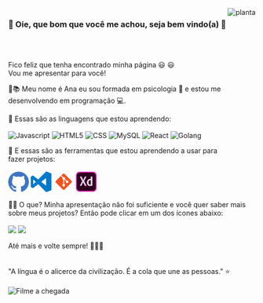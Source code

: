 <img align="right" src = "https://th.bing.com/th/id/R.4f05cde98fa54cf42fe371a40dae73a7?rik=6xsWECo00nnEvA&riu=http%3a%2f%2f1.bp.blogspot.com%2f-vLwojYefLmE%2fUc3pFXbWG1I%2fAAAAAAAABeA%2fFBdhrxzacEw%2fs1600%2fivy_001___clear_cut_png_by_seelenwerk-d5lgv1r.png&ehk=x5mvtf7tiNlZthPbhljmaohaQEiKtB1kWDw1YL9YiQU%3d&risl=&pid=ImgRaw&r=0" alt = "planta" height="300px">

<h3>🔔 Oie, que bom que você me achou, seja bem vindo(a) 💐 </h3>
<br><br>

<p> Fico feliz que tenha encontrado minha página 😃 😃 <br>
Vou me apresentar para você!</p>
  
<div align="left">
  <p> 🌱📚 Meu nome é Ana eu sou formada em psicologia 💜 e estou me desenvolvendo em programação 💻. </p>

<p> 🌾 Essas são as linguagens que estou aprendendo:
  <br>
  <br>  
   <img src="https://img.shields.io/badge/JavaScript-F7DF1E?style=for-the-badge&logo=javascript&logoColor=black" alt="Javascript"/>
  <img src="https://img.shields.io/badge/HTML-239120?style=for-the-badge&logo=html5&logoColor=white" alt="HTML5"/>
  <img src="https://img.shields.io/badge/CSS-239120?&style=for-the-badge&logo=css3&logoColor=white" alt="CSS"/>
  <img src="https://img.shields.io/badge/mysql-%2300f.svg?style=for-the-badge&logo=mysql&logoColor=white" alt="MySQL"/>
  <img src="https://img.shields.io/badge/React-20232A?style=for-the-badge&logo=react&logoColor=61DAFB" alt="React" />
  <img src="https://img.shields.io/badge/Go-00ADD8?style=for-the-badge&logo=go&logoColor=white" alt="Golang" />
  </p>
  
  <p>🌸 E essas são as ferramentas que estou aprendendo a usar para fazer projetos:
  <br>
  <br>  
  <img height="42" src="https://raw.githubusercontent.com/guirodriguezz/guirodriguezz/main/IconsSkillsTool/githubb.png" alt="Github"/>
   <img height="42" src="https://raw.githubusercontent.com/guirodriguezz/guirodriguezz/main/IconsSkillsTool/visual-studio-code.png" alt="VSCode"/>
  <img height="42" src="https://raw.githubusercontent.com/guirodriguezz/guirodriguezz/main/IconsSkillsTool/git.png" alt="Git"/>
   <img height="42" src="https://raw.githubusercontent.com/guirodriguezz/guirodriguezz/main/IconsSkillsTool/adobe-xd.png" alt="AdobeXD"/>
  </p>
  
  </div>
  
  <p>🌳💬 O que? Minha apresentação não foi suficiente e você quer saber mais sobre meus projetos? Então pode clicar em um dos ícones abaixo: 
  <br>
  <br>
  <a href="mailto:anacaroline172@hotmail.com" target="_blank" alt="Outlook">
  <img src="https://img.shields.io/badge/Microsoft_Outlook-0078D4?style=for-the-badge&logo=microsoft-outlook&logoColor=white"/></a>
  <a href="https://www.linkedin.com/in/ana-marques-rodrigues/" target="_blank" alt="Linkedin">
  <img src="https://img.shields.io/badge/LinkedIn-0077B5?style=for-the-badge&logo=linkedin&logoColor=white"/></a>
  </p>
  
Até mais e volte sempre! 🍃🌿🍃<br><br><br>
"A língua é o alicerce da civilização. É a cola que une as pessoas." ⭐<br><br>
<img height="100" src=https://i.pinimg.com/originals/19/5b/24/195b24c5b952d5f8d202660ca5a43de1.gif alt="Filme a chegada"/>
  
  
  <!--
**AnaCMR/AnaCMR** is a ✨ _special_ ✨ repository because its `README.md` (this file) appears on your GitHub profile.

Here are some ideas to get you started:

- 🔭 I’m currently working on ...
- 🌱 I’m currently learning ...
- 👯 I’m looking to collaborate on ...
- 🤔 I’m looking for help with ...
- 💬 Ask me about ...
- 📫 How to reach me: ...
- 😄 Pronouns: ...
- ⚡ Fun fact: ...
-->
